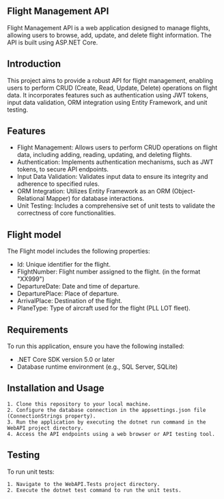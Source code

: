 
## Flight Management API

Flight Management API is a web application designed to manage flights, allowing users to browse, add, update, and delete flight information. The API is built using ASP.NET Core.


    
## Introduction

This project aims to provide a robust API for flight management, enabling users to perform CRUD (Create, Read, Update, Delete) operations on flight data. It incorporates features such as authentication using JWT tokens, input data validation, ORM integration using Entity Framework, and unit testing.


## Features

- Flight Management: Allows users to perform CRUD operations on flight data, including adding, reading, updating, and deleting flights.
- Authentication: Implements authentication mechanisms, such as JWT tokens, to secure API endpoints.
- Input Data Validation: Validates input data to ensure its integrity and adherence to specified rules.
- ORM Integration: Utilizes Entity Framework as an ORM (Object-Relational Mapper) for database interactions.
- Unit Testing: Includes a comprehensive set of unit tests to validate the correctness of core functionalities.


## Flight model

The Flight model includes the following properties:

- Id: Unique identifier for the flight.
- FlightNumber: Flight number assigned to the flight. (in the format "XX999")
- DepartureDate: Date and time of departure.
- DeparturePlace: Place of departure.
- ArrivalPlace: Destination of the flight.
- PlaneType: Type of aircraft used for the flight (PLL LOT fleet).


## Requirements

To run this application, ensure you have the following installed:

- .NET Core SDK version 5.0 or later
- Database runtime environment (e.g., SQL Server, SQLite)
    
## Installation and Usage
    1. Clone this repository to your local machine.
    2. Configure the database connection in the appsettings.json file (ConnectionStrings property).
    3. Run the application by executing the dotnet run command in the WebAPI project directory.
    4. Access the API endpoints using a web browser or API testing tool.

## Testing
To run unit tests:

    1. Navigate to the WebAPI.Tests project directory.
    2. Execute the dotnet test command to run the unit tests.

